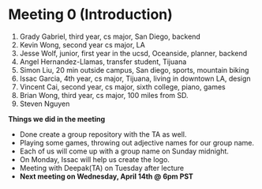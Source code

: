 # Meeting 0 (Introduction)

1. Grady Gabriel, third year, cs major, San Diego, backend
2. Kevin Wong,  second year cs major, LA 
3. Jesse Wolf, junior, first year in the ucsd, Oceanside, planner, backend
4. Angel Hernandez-Llamas, transfer student, Tijuana
5. Simon Liu, 20 min outside campus, San diego,  sports, mountain biking
6. Issac Garcia, 4th year, cs major, Tijuana, living in downtown LA, design 
7. Vincent Cai, second year, cs major, sixth college, piano, games
8. Brian Wong, third year, cs major, 100 miles from SD.
9. Steven Nguyen

**Things we did in the meeting**

* Done create a group repository with the TA as well. 
* Playing some games, throwing out adjective names for our group name.
* Each of us will come up with a group name on Sunday midnight.
* On Monday, Issac will help us create the logo. 
* Meeting with Deepak(TA) on Tuesday after lecture
* **Next meeting on Wednesday, April 14th @ 6pm PST**